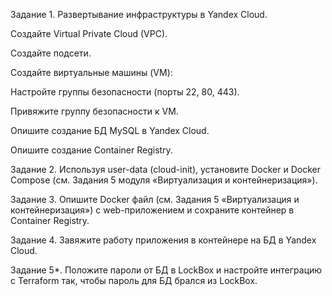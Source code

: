 Задание 1. Развертывание инфраструктуры в Yandex Cloud.

Создайте Virtual Private Cloud (VPC).

Создайте подсети.

Создайте виртуальные машины (VM):

Настройте группы безопасности (порты 22, 80, 443).

Привяжите группу безопасности к VM.

Опишите создание БД MySQL в Yandex Cloud.


Опишите создание Container Registry.
 




















Задание 2. Используя user-data (cloud-init), установите Docker и Docker Compose (см. Задания 5 модуля «Виртуализация и контейнеризация»).

Задание 3. Опишите Docker файл (см. Задания 5 «Виртуализация и контейнеризация») c web-приложением и сохраните контейнер в Container Registry.

Задание 4. Завяжите работу приложения в контейнере на БД в Yandex Cloud.

Задание 5*. Положите пароли от БД в LockBox и настройте интеграцию с Terraform так, чтобы пароль для БД брался из LockBox.